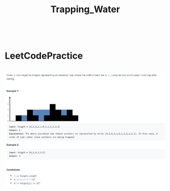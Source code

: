 # <header>Trapping_Water</header>
<h1>LeetCodePractice</h1>
<br/>
<img src="https://github.com/MicMetz/Trapping_Water/blob/main/INSTRUCTION.JPG">
